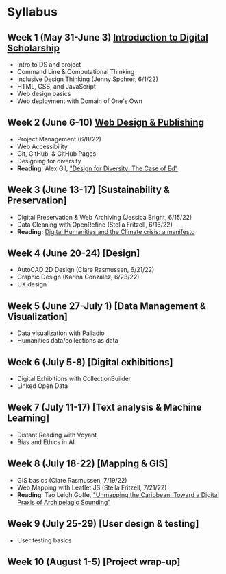 # Syllabus

## Week 1 (May 31-June 3) [Introduction to Digital Scholarship](weeks/01-intro.md)

- Intro to DS and project
- Command Line & Computational Thinking
- Inclusive Design Thinking (Jenny Spohrer, 6/1/22)
- HTML, CSS, and JavaScript
- Web design basics
- Web deployment with Domain of One's Own

## Week 2 (June 6-10) [Web Design & Publishing](weeks/02-webdev.md)

- Project Management (6/8/22)
- Web Accessibility
- Git, GitHub, & GitHub Pages
- Designing for diversity
- **Reading:** Alex Gil, ["Design for Diversity: The Case of Ed"](https://des4div.library.northeastern.edu/design-for-diversity-the-case-of-ed-alex-gil/#more-1888)

## Week 3 (June 13-17) [Sustainability & Preservation]

- Digital Preservation & Web Archiving (Jessica Bright, 6/15/22)
- Data Cleaning with OpenRefine (Stella Fritzell, 6/16/22)
- **Reading:** [Digital Humanities and the Climate crisis: a manifesto](https://dhc-barnard.github.io/dhclimate/) 

## Week 4 (June 20-24) [Design]

- AutoCAD 2D Design (Clare Rasmussen, 6/21/22)
- Graphic Design (Karina Gonzalez, 6/23/22)
- UX design

## Week 5 (June 27-July 1) [Data Management & Visualization]

- Data visualization with Palladio
- Humanities data/collections as data

## Week 6 (July 5-8) [Digital exhibitions]

- Digital Exhibitions with CollectionBuilder
- Linked Open Data

## Week 7 (July 11-17) [Text analysis & Machine Learning]

- Distant Reading with Voyant
- Bias and Ethics in AI

## Week 8 (July 18-22) [Mapping & GIS]

- GIS basics (Clare Rasmussen, 7/19/22)
- Web Mapping with Leaflet JS (Stella Fritzell, 7/21/22)
- **Reading**: Tao Leigh Goffe, ["Unmapping the Caribbean: Toward a Digital Praxis of Archipelagic Sounding"](http://archipelagosjournal.org/issue05/goffe-unmapping.html)

## Week 9 (July 25-29) [User design & testing]

- User testing basics

## Week 10 (August 1-5) [Project wrap-up]

